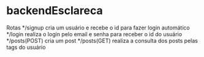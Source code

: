 # backendEsclareca
Rotas
*/signup cria um usuário e recebe o id para fazer login automático
*/login realiza o login pelo email e senha para receber o id do usuário
*/posts(POST) cria um post
*/posts(GET) realiza a consulta dos posts pelas tags do usuário
